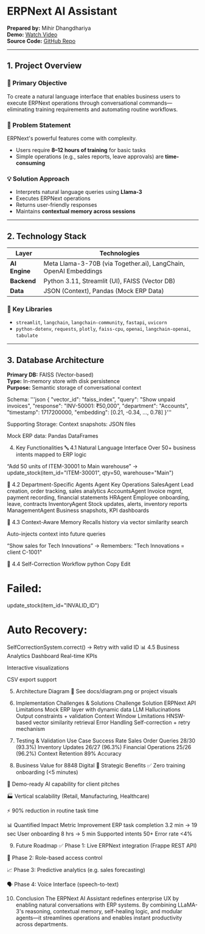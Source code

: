 # ERPNext AI Assistant

**Prepared by:** Mihir Dhangdhariya  
**Demo:** [Watch Video](https://www.loom.com/share/9d319950a8fa42b3bfa59f48b34b42f3)  
**Source Code:** [GitHub Repo](https://github.com/mihirdhangdhariya/ERPNext-AI-Assistant)

---

## 1. Project Overview

### 🎯 Primary Objective  
To create a natural language interface that enables business users to execute ERPNext operations through conversational commands—eliminating training requirements and automating routine workflows.

### 🚨 Problem Statement  
ERPNext's powerful features come with complexity.  
- Users require **8–12 hours of training** for basic tasks  
- Simple operations (e.g., sales reports, leave approvals) are **time-consuming**

### 💡 Solution Approach  
- Interprets natural language queries using **Llama-3**  
- Executes ERPNext operations  
- Returns user-friendly responses  
- Maintains **contextual memory across sessions**

---

## 2. Technology Stack

| Layer       | Technologies                                                                 |
|-------------|------------------------------------------------------------------------------|
| **AI Engine** | Meta Llama-3-70B (via Together.ai), LangChain, OpenAI Embeddings           |
| **Backend**   | Python 3.11, Streamlit (UI), FAISS (Vector DB)                             |
| **Data**      | JSON (Context), Pandas (Mock ERP Data)                                     |

### 🔧 Key Libraries
- `streamlit`, `langchain`, `langchain-community`, `fastapi`, `uvicorn`  
- `python-dotenv`, `requests`, `plotly`, `faiss-cpu`, `openai`, `langchain-openai`, `tabulate`

---

## 3. Database Architecture

**Primary DB:** FAISS (Vector-based)  
**Type:** In-memory store with disk persistence  
**Purpose:** Semantic storage of conversational context

Schema:
'''json
{
  "vector_id": "faiss_index",
  "query": "Show unpaid invoices",
  "response": "INV-50001: ₹50,000",
  "department": "Accounts",
  "timestamp": 1717200000,
  "embedding": [0.21, -0.34, ..., 0.78]
}'''

Supporting Storage:
Context snapshots: JSON files

Mock ERP data: Pandas DataFrames

4. Key Functionalities
🔤 4.1 Natural Language Interface
Over 50+ business intents mapped to ERP logic

“Add 50 units of ITEM-30001 to Main warehouse”
→ update_stock(item_id="ITEM-30001", qty=50, warehouse="Main")

👥 4.2 Department-Specific Agents
Agent	Key Operations
SalesAgent	Lead creation, order tracking, sales analytics
AccountsAgent	Invoice mgmt, payment recording, financial statements
HRAgent	Employee onboarding, leave, contracts
InventoryAgent	Stock updates, alerts, inventory reports
ManagementAgent	Business snapshots, KPI dashboards

🧠 4.3 Context-Aware Memory
Recalls history via vector similarity search

Auto-injects context into future queries

“Show sales for Tech Innovations”
→ Remembers: "Tech Innovations = client C-1001"

🔁 4.4 Self-Correction Workflow
python
Copy
Edit
# Failed:
update_stock(item_id="INVALID_ID")
# Auto Recovery:
SelfCorrectionSystem.correct()
→ Retry with valid ID
📊 4.5 Business Analytics Dashboard
Real-time KPIs

Interactive visualizations

CSV export support

5. Architecture Diagram
📌 See docs/diagram.png or project visuals

6. Implementation Challenges & Solutions
Challenge	Solution
ERPNext API Limitations	Mock ERP layer with dynamic data
LLM Hallucinations	Output constraints + validation
Context Window Limitations	HNSW-based vector similarity retrieval
Error Handling	Self-correction + retry mechanism

7. Testing & Validation
Use Case	Success Rate
Sales Order Queries	28/30 (93.3%)
Inventory Updates	26/27 (96.3%)
Financial Operations	25/26 (96.2%)
Context Retention	89% Accuracy

8. Business Value for 8848 Digital
🎯 Strategic Benefits
✅ Zero training onboarding (<5 minutes)

🚀 Demo-ready AI capability for client pitches

🏭 Vertical scalability (Retail, Manufacturing, Healthcare)

⚡ 90% reduction in routine task time

📊 Quantified Impact
Metric	Improvement
ERP task completion	3.2 min → 19 sec
User onboarding	8 hrs → 5 min
Supported intents	50+
Error rate	<4%

9. Future Roadmap
✅ Phase 1: Live ERPNext integration (Frappe REST API)

🔐 Phase 2: Role-based access control

📈 Phase 3: Predictive analytics (e.g. sales forecasting)

🗣️ Phase 4: Voice Interface (speech-to-text)

10. Conclusion
The ERPNext AI Assistant redefines enterprise UX by enabling natural conversations with ERP systems.
By combining LLaMA-3's reasoning, contextual memory, self-healing logic, and modular agents—it streamlines operations and enables instant productivity across departments.


